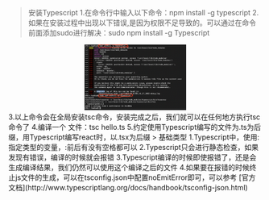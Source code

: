 > 安装Typescript
    1.在命令行中输入以下命令：npm install -g typescript
    2.如果在安装过程中出现以下错误,是因为权限不足导致的。可以通过在命令前面添加sudo进行解决：sudo npm install -g Typescript
<div align="center">
    <img src="https://github.com/dinghuahua/blog/blob/feature1/typescript/images/ts1.png" width="40%">
</div>
    3.以上命令会在全局安装tsc命令，安装完成之后，我们就可以在任何地方执行tsc命令了
    4.编译一个 文件：tsc hello.ts
    5.约定使用Typescript编写的文件为.ts为后缀，用Typescript编写react时，以.tsx为后缀
    > 基础类型
    1.Typescript中，使用: 指定类型的变量，:前后有没有空格都可以
    2.Typescript只会进行静态检查，如果发现有错误，编译的时候就会报错
    3.Typescript编译的时候即使报错了，还是会生成编译结果，我们仍然可以使用这个编译之后的文件
    4.如果要在报错的时候终止js文件的生成，可以在tsconfig.json中配置noEmitError即可，可以参考 [官方文档](http://www.typescriptlang.org/docs/handbook/tsconfig-json.html)
